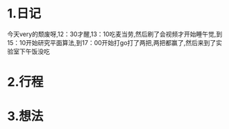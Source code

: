 # 1.日记
今天very的颓废呀,12：30才醒,13：10吃麦当劳,然后刷了会视频才开始睡午觉,到15：10开始研究平面算法,到17：00开始打go打了两把,两把都赢了,然后来到了实验室下午饭没吃
# 2.行程
# 3.想法
